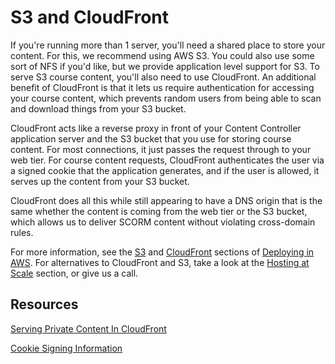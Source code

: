 # S3 and CloudFront

If you're running more than 1 server, you'll need a shared place to store your content.  For this, we recommend using AWS S3.  You could also use some sort of NFS if you'd like, but we provide application level support for S3.  To serve S3 course content, you'll also need to use CloudFront.  An additional benefit of CloudFront is that it lets us require authentication for accessing your course content, which prevents random users from being able to scan and download things from your S3 bucket.

CloudFront acts like a reverse proxy in front of your Content Controller application server and the S3 bucket that you use for storing course content. For most connections, it just passes the request through to your web tier. For course content requests, CloudFront authenticates the user via a signed cookie that the application generates, and if the user is allowed, it serves up the content from your S3 bucket.

CloudFront does all this while still appearing to have a DNS origin that is the same whether the content is coming from the web tier or the S3 bucket, which allows us to deliver SCORM content without violating cross-domain rules.

For more information, see the [S3](aws/S3.md) and [CloudFront](aws/CloudFront.md) sections of [Deploying in AWS](aws/AWS.md).  For alternatives to CloudFront and S3, take a look at the [Hosting at Scale](Infrastructure.md) section, or give us a call.

## Resources

[Serving Private Content In CloudFront](http://docs.aws.amazon.com/AmazonCloudFront/latest/DeveloperGuide/PrivateContent.html)

[Cookie Signing Information](http://docs.aws.amazon.com/AmazonCloudFront/latest/DeveloperGuide/private-content-signed-cookies.html)
